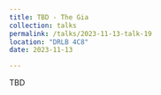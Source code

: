 ```yaml
---
title: TBD - The Gia
collection: talks
permalink: /talks/2023-11-13-talk-19
location: "DRLB 4C8"
date: 2023-11-13

---
```


TBD

